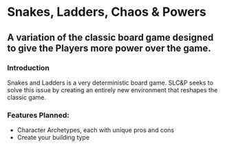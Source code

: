 # Snakes, Ladders, Chaos & Powers
## A variation of the classic board game designed to give the Players more power over the game.
### Introduction

Snakes and Ladders is a very deterministic board game. SLC&P seeks to solve this issue by creating an entirely new environment that reshapes the classic game.

### Features Planned:
* Character Archetypes, each with unique pros and cons
 * Create your building type
